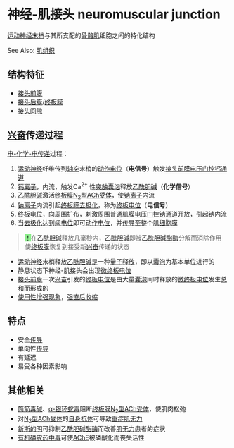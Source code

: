 # 神经-肌接头 neuromuscular junction

[运动神经](运动神经.md)[末梢](神经末梢.md)与其所支配的[骨骼肌](骨骼肌.md)细胞之间的特化结构

See Also: [肌组织](肌组织.md)

## 结构特征

- [接头前膜](接头前膜.md)
- [接头后膜](接头后膜.md)/[终板膜](终板膜.md)
- [接头间隙](接头间隙.md)

## [兴奋](兴奋.md)传递过程

[电-化学-电传递](电-化学-电传递.md)过程：
1. [运动神经](运动神经.md)纤维传到[轴突](轴突.md)末梢的[动作电位](动作电位.md)（**电信号**）触发[接头前膜](接头前膜.md)[电压门控钙通道](电压门控钙通道.md)
2. [钙离子](钙离子.md)，内流，触发Ca<sup>2+</sup> 性[突触囊泡](突触囊泡.md)释放[乙酰胆碱](乙酰胆碱.md)（**化学信号**）
3. [乙酰胆碱](乙酰胆碱.md)激活[终板膜](终板膜.md)[N<sub>2</sub>型ACh受体](N2型ACh受体.md)，使[钠离子](钠离子.md)内流
4. [钠离子](钠离子.md)内流引起[终板膜](终板膜.md)[去极化](去极化.md)，称为[终板电位](终板电位.md)（**电信号**）
5. [终板电位](终板电位.md)，向周围扩布，刺激周围普通肌膜[电压门控钠通道](电压门控钠通道.md)开放，引起钠内流
6. 当[去极化](去极化.md)达到[阈电位](阈电位.md)即可[动作电位](动作电位.md)，并[传导](传导.md)至整个肌[细胞膜](细胞膜.md)

> <mark style="background-color:lightgreen;">！</mark>在[乙酰胆碱](乙酰胆碱.md)释放几毫秒内，[乙酰胆碱](乙酰胆碱.md)即被[乙酰胆碱酯酶](乙酰胆碱酯酶.md)分解而消除作用
> 使[终板膜](终板膜.md)恢复到接受新[兴奋](兴奋.md)传递的状态

- [运动神经](运动神经.md)末梢释放[乙酰胆碱](乙酰胆碱.md)是一种[量子释放](量子释放.md)，即以[囊泡](囊泡.md)为基本单位进行的
- 静息状态下神经-肌接头会出现[微终板电位](微终板电位.md)
- [接头前膜](接头前膜.md)一次[兴奋](兴奋.md)引发的[终板电位](终板电位.md)是由大量[囊泡](囊泡.md)同时释放的[微终板电位](微终板电位.md)发生[总和](总和.md)而形成的
- [使用性增强现象](使用性增强现象.md)，[强直后收缩](强直后收缩.md)

## 特点

- 安全[传导](传导.md)
- 单向性[传导](传导.md)
- 有延迟
- 易受各种因素影响

## 其他相关

- [筒箭毒碱](筒箭毒碱.md)、[α-银环蛇毒](α-银环蛇毒.md)阻断[终板膜](终板膜.md)[N<sub>2</sub>型ACh受体](N2型ACh受体.md)，使肌肉松弛
- 对[N<sub>2</sub>型ACh受体](N2型ACh受体.md)的[自身抗体](自身抗体.md)可导致[重症肌无力](重症肌无力.md)
- [新斯的明](新斯的明.md)可抑制[乙酰胆碱酯酶](乙酰胆碱酯酶.md)而改善[肌无力](肌无力.md)患者的症状
- [有机磷农药中毒](有机磷农药中毒.md)可使[AChE](AChE.md)被磷酸化而丧失活性
